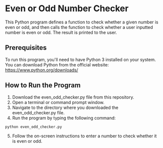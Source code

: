 # Even or Odd Number Checker

This Python program defines a function to check whether a given number is even or odd, and then calls the function to check whether a user inputted number is even or odd. The result is printed to the user.

## Prerequisites

To run this program, you'll need to have Python 3 installed on your system. You can download Python from the official website: https://www.python.org/downloads/

## How to Run the Program
1. Download the even_odd_checker.py file from this repository.
2. Open a terminal or command prompt window.
3. Navigate to the directory where you downloaded the even_odd_checker.py file.
4. Run the program by typing the following command:

```console
python even_odd_checker.py
```

5. Follow the on-screen instructions to enter a number to check whether it is even or odd.